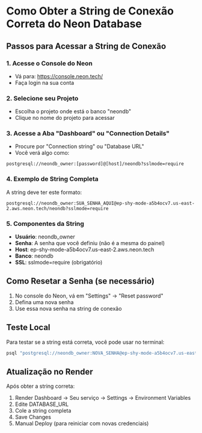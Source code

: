 # Como Obter a String de Conexão Correta do Neon Database

## Passos para Acessar a String de Conexão

### 1. Acesse o Console do Neon
- Vá para: https://console.neon.tech/
- Faça login na sua conta

### 2. Selecione seu Projeto
- Escolha o projeto onde está o banco "neondb"
- Clique no nome do projeto para acessar

### 3. Acesse a Aba "Dashboard" ou "Connection Details"
- Procure por "Connection string" ou "Database URL"
- Você verá algo como:

```
postgresql://neondb_owner:[password]@[host]/neondb?sslmode=require
```

### 4. Exemplo de String Completa
A string deve ter este formato:
```
postgresql://neondb_owner:SUA_SENHA_AQUI@ep-shy-mode-a5b4ocv7.us-east-2.aws.neon.tech/neondb?sslmode=require
```

### 5. Componentes da String
- **Usuário**: neondb_owner
- **Senha**: A senha que você definiu (não é a mesma do painel)
- **Host**: ep-shy-mode-a5b4ocv7.us-east-2.aws.neon.tech
- **Banco**: neondb
- **SSL**: sslmode=require (obrigatório)

## Como Resetar a Senha (se necessário)

1. No console do Neon, vá em "Settings" → "Reset password"
2. Defina uma nova senha
3. Use essa nova senha na string de conexão

## Teste Local
Para testar se a string está correta, você pode usar no terminal:
```bash
psql "postgresql://neondb_owner:NOVA_SENHA@ep-shy-mode-a5b4ocv7.us-east-2.aws.neon.tech/neondb?sslmode=require"
```

## Atualização no Render
Após obter a string correta:
1. Render Dashboard → Seu serviço → Settings → Environment Variables
2. Edite DATABASE_URL
3. Cole a string completa
4. Save Changes
5. Manual Deploy (para reiniciar com novas credenciais)